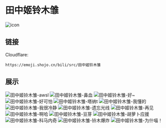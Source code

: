 # 田中姬铃木雏
![icon](https://emoji.shojo.cn/bili/src/田中姬铃木雏/icon.png)
## 链接
Cloudflare:
```
https://emoji.shojo.cn/bili/src/田中姬铃木雏
```
## 展示
![田中姬铃木雏-awsl](https://emoji.shojo.cn/bili/src/田中姬铃木雏/田中姬铃木雏-awsl.png)
![田中姬铃木雏-鼻血](https://emoji.shojo.cn/bili/src/田中姬铃木雏/田中姬铃木雏-鼻血.png)
![田中姬铃木雏-好~](https://emoji.shojo.cn/bili/src/田中姬铃木雏/田中姬铃木雏-好~.png)
![田中姬铃木雏-好可怕](https://emoji.shojo.cn/bili/src/田中姬铃木雏/田中姬铃木雏-好可怕.png)
![田中姬铃木雏-塔纳t](https://emoji.shojo.cn/bili/src/田中姬铃木雏/田中姬铃木雏-塔纳t.png)
![田中姬铃木雏-我懂的](https://emoji.shojo.cn/bili/src/田中姬铃木雏/田中姬铃木雏-我懂的.png)
![田中姬铃木雏-我很冷静](https://emoji.shojo.cn/bili/src/田中姬铃木雏/田中姬铃木雏-我很冷静.png)
![田中姬铃木雏-遗忘光线](https://emoji.shojo.cn/bili/src/田中姬铃木雏/田中姬铃木雏-遗忘光线.png)
![田中姬铃木雏-再见](https://emoji.shojo.cn/bili/src/田中姬铃木雏/田中姬铃木雏-再见.png)
![田中姬铃木雏-啊哈](https://emoji.shojo.cn/bili/src/田中姬铃木雏/田中姬铃木雏-啊哈.png)
![田中姬铃木雏-豆芽](https://emoji.shojo.cn/bili/src/田中姬铃木雏/田中姬铃木雏-豆芽.png)
![田中姬铃木雏-胡萝卜应援](https://emoji.shojo.cn/bili/src/田中姬铃木雏/田中姬铃木雏-胡萝卜应援.png)
![田中姬铃木雏-科马内奇](https://emoji.shojo.cn/bili/src/田中姬铃木雏/田中姬铃木雏-科马内奇.png)
![田中姬铃木雏-铃木爆炸](https://emoji.shojo.cn/bili/src/田中姬铃木雏/田中姬铃木雏-铃木爆炸.png)
![田中姬铃木雏-为什喵！](https://emoji.shojo.cn/bili/src/田中姬铃木雏/田中姬铃木雏-为什喵！.png)
